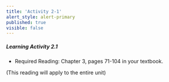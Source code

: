 ```yaml
---
title: 'Activity 2-1'
alert_style: alert-primary
published: true
visible: false
---
```


##### **Learning Activity 2.1**

- Required Reading: Chapter 3, pages 71-104 in your textbook.

(This reading will apply to the entire unit)
